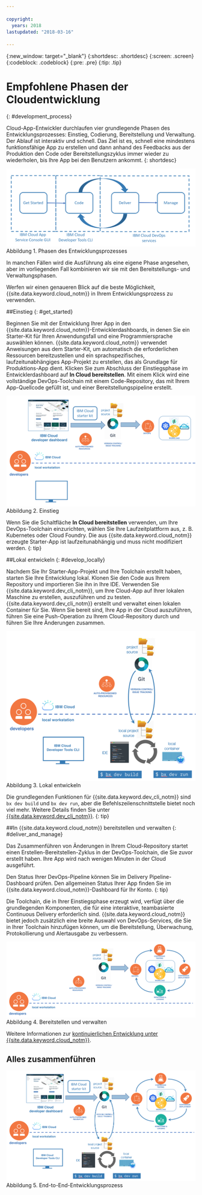 ```yaml
---

copyright:
  years: 2018
lastupdated: "2018-03-16"

---
```

{:new_window: target="_blank"}
{:shortdesc: .shortdesc}
{:screen: .screen}
{:codeblock: .codeblock}
{:pre: .pre}
{:tip: .tip}

# Empfohlene Phasen der Cloudentwicklung
{: #development_process}

Cloud-App-Entwickler durchlaufen vier grundlegende Phasen des Entwicklungsprozesses: Einstieg, Codierung, Bereitstellung und Verwaltung. Der Ablauf ist interaktiv und schnell. Das Ziel ist es, schnell eine mindestens funktionsfähige App zu erstellen und dann anhand des Feedbacks aus der Produktion den Code oder Bereitstellungszyklus immer wieder zu wiederholen, bis Ihre App bei den Benutzern ankommt.
{: shortdesc}

![Entwicklungsprozess](images/dev_flow_overview.png "Entwicklungsprozess") Abbildung 1. Phasen des Entwicklungsprozesses

In manchen Fällen wird die Ausführung als eine eigene Phase angesehen, aber im vorliegenden Fall kombinieren wir sie mit den Bereitstellungs- und Verwaltungsphasen. 

Werfen wir einen genaueren Blick auf die beste Möglichkeit, {{site.data.keyword.cloud_notm}} in Ihrem Entwicklungsprozess zu verwenden. 

##Einstieg
{: #get_started}

Beginnen Sie mit der Entwicklung Ihrer App in den {{site.data.keyword.cloud_notm}}-Entwicklerdashboards, in denen Sie ein Starter-Kit für Ihren Anwendungsfall und eine Programmiersprache auswählen können. {{site.data.keyword.cloud_notm}} verwendet Anweisungen aus dem Starter-Kit, um automatisch die erforderlichen Ressourcen bereitzustellen und ein sprachspezifisches, laufzeitunabhängiges App-Projekt zu erstellen, das als Grundlage für Produktions-App dient. Klicken Sie zum Abschluss der Einstiegsphase im Entwicklerdashboard auf **In Cloud bereitstellen**. Mit einem Klick wird eine vollständige DevOps-Toolchain mit einem Code-Repository, das mit Ihrem App-Quellcode gefüllt ist, und einer Bereitstellungspipeline erstellt. 

![Einstieg](images/dev_get_started.png "Einstieg") Abbildung 2. Einstieg 

Wenn Sie die Schaltfläche **In Cloud bereitstellen** verwenden, um Ihre DevOps-Toolchain einzurichten, wählen Sie Ihre Laufzeitplattform aus, z. B. Kubernetes oder Cloud Foundry. Die aus {{site.data.keyword.cloud_notm}} erzeugte Starter-App ist laufzeitunabhängig und muss nicht modifiziert werden.
{: tip}

##Lokal entwickeln
{: #develop_locally}

Nachdem Sie Ihr Starter-App-Projekt und Ihre Toolchain erstellt haben, starten Sie Ihre Entwicklung lokal. Klonen Sie den Code aus Ihrem Repository und importieren Sie ihn in Ihre IDE. Verwenden Sie {{site.data.keyword.dev_cli_notm}}, um Ihre Cloud-App auf Ihrer lokalen Maschine zu erstellen, auszuführen und zu testen. {{site.data.keyword.dev_cli_notm}} erstellt und verwaltet einen lokalen Container für Sie. Wenn Sie bereit sind, Ihre App in der Cloud auszuführen, führen Sie eine Push-Operation zu Ihrem Cloud-Repository durch und führen Sie Ihre Änderungen zusammen. 

![Lokal entwickeln](images/dev_code_locally.png "Lokal entwickeln") Abbildung 3. Lokal entwickeln

Die grundlegenden Funktionen für {{site.data.keyword.dev_cli_notm}} sind `bx dev build` und `bx dev run`, aber die Befehlszeilenschnittstelle bietet noch viel mehr. Weitere Details finden Sie unter [{{site.data.keyword.dev_cli_notm}}](../cli/idt/index.html).
{: tip}

##In {{site.data.keyword.cloud_notm}} bereitstellen und verwalten
{: #deliver_and_manage}

Das Zusammenführen von Änderungen in Ihrem Cloud-Repository startet einen Erstellen-Bereitstellen-Zyklus in der DevOps-Toolchain, die Sie zuvor erstellt haben. Ihre App wird nach wenigen Minuten in der Cloud ausgeführt. 

Den Status Ihrer DevOps-Pipeline können Sie im Delivery Pipeline-Dashboard prüfen. Den allgemeinen Status Ihrer App finden Sie im {{site.data.keyword.cloud_notm}}-Dashboard für Ihr Konto.
{: tip}

Die Toolchain, die in Ihrer Einstiegsphase erzeugt wird, verfügt über die grundlegenden Komponenten, die für eine interaktive, teambasierte Continuous Delivery erforderlich sind. {{site.data.keyword.cloud_notm}} bietet jedoch zusätzlich eine breite Auswahl von DevOps-Services, die Sie in Ihrer Toolchain hinzufügen können, um die Bereitstellung, Überwachung, Protokollierung und Alertausgabe zu verbessern. 

![Bereitstellen und verwalten](images/dev_deliver_and_manage.png "Bereitstellen und verwalten") Abbildung 4. Bereitstellen und verwalten

Weitere Informationen zur [kontinuierlichen Entwicklung unter {{site.data.keyword.cloud_notm}}](../services/ContinuousDelivery/index.html#cd_getting_started). 

## Alles zusammenführen

![Prozessdetail](images/dev_process_detail.png "Prozessdetails") Abbildung 5. End-to-End-Entwicklungsprozess
